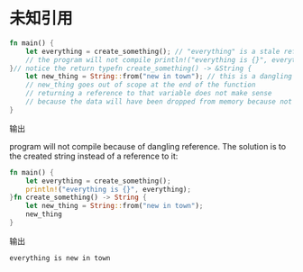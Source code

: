 # 未知引用

```rust
fn main() {
    let everything = create_something(); // "everything" is a stale reference pointing to nothing
    // the program will not compile println!("everything is {}", everything);
}// notice the return typefn create_something() -> &String {
    let new_thing = String::from("new in town"); // this is a dangling reference because:
    // new_thing goes out of scope at the end of the function
    // returning a reference to that variable does not make sense
    // because the data will have been dropped from memory because not owned anymore by a variable &new_thing
}
```
输出

program will not compile because of dangling reference. The solution is to the created string instead of a reference to it:
```rust
fn main() {
    let everything = create_something();
    println!("everything is {}", everything);
}fn create_something() -> String {
    let new_thing = String::from("new in town");
    new_thing
}
```

输出
```
everything is new in town
```